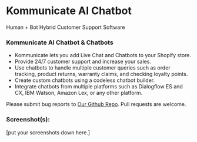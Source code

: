 # Kommunicate AI Chatbot

Human + Bot Hybrid Customer Support Software

### Kommunicate AI Chatbot & Chatbots

* Kommunicate lets you add Live Chat and Chatbots to your Shopify store.
* Provide 24/7 customer support and increase your sales.
* Use chatbots to handle multiple customer queries such as order tracking, product returns, warranty claims, and checking loyalty points.
* Create custom chatbots using a codeless chatbot builder.
* Integrate chatbots from multiple platforms such as Dialogflow ES and CX, IBM Watson, Amazon Lex, or any other platform.

Please submit bug reports to [Our Github Repo](https://github.com/Kommunicate-io/Kommunicate-Web-SDK/issues). Pull requests are welcome.

### Screenshot(s):
[put your screenshots down here.]
